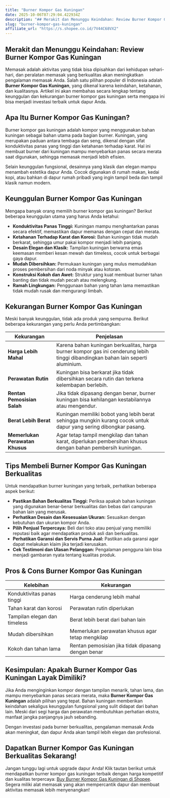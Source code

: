 ```yaml
---
title: "Burner Kompor Gas Kuningan"
date: 2025-10-06T07:29:04.422934Z
description: "## Merakit dan Menunggu Keindahan: Review Burner Kompor Gas Kuningan..."
slug: "burner-kompor-gas-kuningan"
affiliate_url: "https://s.shopee.co.id/7V44C68VX2"
---
```

## Merakit dan Menunggu Keindahan: Review Burner Kompor Gas Kuningan

Memasak adalah aktivitas yang tidak bisa dipisahkan dari kehidupan sehari-hari, dan peralatan memasak yang berkualitas akan meningkatkan pengalaman memasak Anda. Salah satu pilihan populer di Indonesia adalah **Burner Kompor Gas Kuningan**, yang dikenal karena keindahan, ketahanan, dan kualitasnya. Artikel ini akan membahas secara lengkap tentang keunggulan dan kekurangan burner kompor gas kuningan serta mengapa ini bisa menjadi investasi terbaik untuk dapur Anda.

## Apa Itu Burner Kompor Gas Kuningan?

Burner kompor gas kuningan adalah kompor yang menggunakan bahan kuningan sebagai bahan utama pada bagian burner. Kuningan, yang merupakan paduan antara tembaga dan seng, dikenal dengan sifat konduktivitas panas yang tinggi dan ketahanan terhadap karat. Hal ini membuat burner dari kuningan mampu menyebarkan panas secara merata saat digunakan, sehingga memasak menjadi lebih efisien.

Selain keunggulan fungsional, desainnya yang klasik dan elegan mampu menambah estetika dapur Anda. Cocok digunakan di rumah makan, kedai kopi, atau bahkan di dapur rumah pribadi yang ingin tampil beda dan tampil klasik namun modern.

## Keunggulan Burner Kompor Gas Kuningan

Mengapa banyak orang memilih burner kompor gas kuningan? Berikut beberapa keunggulan utama yang harus Anda ketahui:

- **Konduktivitas Panas Tinggi:** Kuningan mampu menghantarkan panas secara efektif, memastikan dapur memanas dengan cepat dan merata.
- **Ketahanan Terhadap Karat dan Korosi:** Bahan kuningan tidak mudah berkarat, sehingga umur pakai kompor menjadi lebih panjang.
- **Desain Elegan dan Klasik:** Tampilan kuningan berwarna emas keemasan memberi kesan mewah dan timeless, cocok untuk berbagai gaya dapur.
- **Mudah Dibersihkan:** Permukaan kuningan yang mulus memudahkan proses pembersihan dari noda minyak atau kotoran.
- **Konstruksi Kokoh dan Awet:** Struktur yang kuat membuat burner tahan banting dan tidak mudah pecah atau melengkung.
- **Ramah Lingkungan:** Penggunaan bahan yang tahan lama memastikan tidak mudah rusak dan mengurangi limbah.

## Kekurangan Burner Kompor Gas Kuningan

Meski banyak keunggulan, tidak ada produk yang sempurna. Berikut beberapa kekurangan yang perlu Anda pertimbangkan:

| **Kekurangan** | **Penjelasan** |
|----------------|----------------|
| **Harga Lebih Mahal** | Karena bahan kuningan berkualitas, harga burner kompor gas ini cenderung lebih tinggi dibandingkan bahan lain seperti aluminium. |
| **Perawatan Rutin** | Kuningan bisa berkarat jika tidak dibersihkan secara rutin dan terkena kelembapan berlebih. |
| **Rentan Pemosisian Salah** | Jika tidak dipasang dengan benar, burner kuningan bisa kehilangan kestabilannya atau mengendur. |
| **Berat Lebih Berat** | Kuningan memiliki bobot yang lebih berat sehingga mungkin kurang cocok untuk dapur yang sering dibongkar pasang. |
| **Memerlukan Perawatan Khusus** | Agar tetap tampil mengkilap dan tahan karat, diperlukan pembersihan khusus dengan bahan pembersih kuningan. |

## Tips Membeli Burner Kompor Gas Kuningan Berkualitas

Untuk mendapatkan burner kuningan yang terbaik, perhatikan beberapa aspek berikut:

- **Pastikan Bahan Berkualitas Tinggi:** Periksa apakah bahan kuningan yang digunakan benar-benar berkualitas dan bebas dari campuran bahan lain yang merusak.
- **Perhatikan Desain dan Kesesuaian Ukuran:** Sesuaikan dengan kebutuhan dan ukuran kompor Anda.
- **Pilih Penjual Terpercaya:** Beli dari toko atau penjual yang memiliki reputasi baik agar mendapatkan produk asli dan berkualitas.
- **Perhatikan Garansi dan Servis Purna Jual:** Pastikan ada garansi agar dapat melakukan klaim jika terjadi kerusakan.
- **Cek Testimoni dan Ulasan Pelanggan:** Pengalaman pengguna lain bisa menjadi gambaran nyata tentang kualitas produk.

## Pros & Cons Burner Kompor Gas Kuningan

| **Kelebihan** | **Kekurangan** |
|--------------|--------------|
| Konduktivitas panas tinggi | Harga cenderung lebih mahal |
| Tahan karat dan korosi | Perawatan rutin diperlukan |
| Tampilan elegan dan timeless | Berat lebih berat dari bahan lain |
| Mudah dibersihkan | Memerlukan perawatan khusus agar tetap mengkilap |
| Kokoh dan tahan lama | Rentan pemosisian jika tidak dipasang dengan benar |

## Kesimpulan: Apakah Burner Kompor Gas Kuningan Layak Dimiliki?

Jika Anda menginginkan kompor dengan tampilan menarik, tahan lama, dan mampu menyebarkan panas secara merata, maka **Burner Kompor Gas Kuningan** adalah pilihan yang tepat. Bahan kuningan memberikan keindahan sekaligus keunggulan fungsional yang sulit didapat dari bahan lain. Meski dari segi harga dan perawatan membutuhkan perhatian ekstra, manfaat jangka panjangnya jauh sebanding.

Dengan investasi pada burner berkualitas, pengalaman memasak Anda akan meningkat, dan dapur Anda akan tampil lebih elegan dan profesional.

## Dapatkan Burner Kompor Gas Kuningan Berkualitas Sekarang!

Jangan tunggu lagi untuk upgrade dapur Anda! Klik tautan berikut untuk mendapatkan burner kompor gas kuningan terbaik dengan harga kompetitif dan kualitas terpercaya: [Buy Burner Kompor Gas Kuningan di Shopee](https://s.shopee.co.id/7V44C68VX2). Segera miliki alat memasak yang akan mempercantik dapur dan membuat aktivitas memasak lebih menyenangkan!